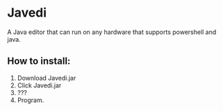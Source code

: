 # Javedi
A Java editor that can run on any hardware that supports powershell and java.

## How to install:
1. Download Javedi.jar
2. Click Javedi.jar
3. ???
4. Program.
